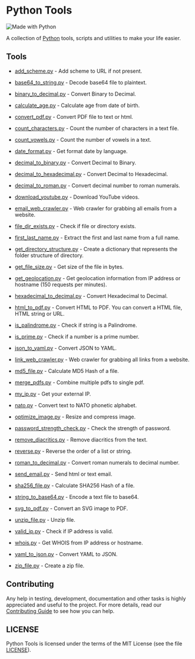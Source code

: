 # Python Tools

![Made with Python](http://forthebadge.com/images/badges/made-with-python.svg)

A collection of [Python](https://www.python.org) tools, scripts and utilities to make your life easier.

## Tools

- [add_scheme.py](tools/add_scheme.py) - Add scheme to URL if not present.

- [base64_to_string.py](tools/base64_to_string.py) - Decode base64 file to plaintext.

- [binary_to_decimal.py](tools/binary_to_decimal.py) - Convert Binary to Decimal.

- [calculate_age.py](tools/calculate_age.py) - Calculate age from date of birth.

- [convert_pdf.py](tools/convert_pdf.py) - Convert PDF file to text or html.

- [count_characters.py](tools/count_characters.py) - Count the number of characters in a text file.

- [count_vowels.py](tools/count_vowels.py) - Count the number of vowels in a text.

- [date_format.py](tools/date_format.py) - Get format date by language.

- [decimal_to_binary.py](tools/decimal_to_binary.py) - Convert Decimal to Binary.

- [decimal_to_hexadecimal.py](tools/decimal_to_hexadecimal.py) - Convert Decimal to Hexadecimal.

- [decimal_to_roman.py](tools/decimal_to_roman.py) - Convert decimal number to roman numerals.

- [download_youtube.py](tools/download_youtube.py) - Download YouTube videos.

- [email_web_crawler.py](tools/email_web_crawler.py) - Web crawler for grabbing all emails from a website.

- [file_dir_exists.py](tools/file_dir_exists.py) - Check if file or directory exists.

- [first_last_name.py](tools/first_last_name.py) - Extract the first and last name from a full name.

- [get_directory_structure.py](tools/get_directory_structure.py) - Create a dictionary that represents the folder structure of directory.

- [get_file_size.py](tools/get_file_size.py) - Get size of the file in bytes.

- [get_geolocation.py](tools/get_geolocation.py) - Get geolocation information from IP address or hostname (150 requests per minutes).

- [hexadecimal_to_decimal.py](tools/hexadecimal_to_decimal.py) - Convert Hexadecimal to Decimal.

- [html_to_pdf.py](tools/html_to_pdf.py) - Convert HTML to PDF. You can convert a HTML file, HTML string or URL.

- [is_palindrome.py](tools/is_palindrome.py) - Check if string is a Palindrome.

- [is_prime.py](tools/is_prime.py) - Check if a number is a prime number.

- [json_to_yaml.py](tools/json_to_yaml.py) - Convert JSON to YAML.

- [link_web_crawler.py](tools/link_web_crawler.py) - Web crawler for grabbing all links from a website.

- [md5_file.py](tools/md5_file.py) - Calculate MD5 Hash of a file.

- [merge_pdfs.py](tools/merge_pdfs.py) - Combine multiple pdfs to single pdf.

- [my_ip.py](tools/my_ip.py) - Get your external IP.

- [nato.py](tools/nato.py) - Convert text to NATO phonetic alphabet.

- [optimize_image.py](tools/optimize_image.py) - Resize and compress image.

- [password_strength_check.py](tools/password_strength_check.py) - Check the strength of password.

- [remove_diacritics.py](tools/remove_diacritics.py) - Remove diacritics from the text.

- [reverse.py](tools/reverse.py) - Reverse the order of a list or string.

- [roman_to_decimal.py](tools/roman_to_decimal.py) - Convert roman numerals to decimal number.

- [send_email.py](tools/send_email.py) - Send html or text email.

- [sha256_file.py](tools/sha256_file.py) - Calculate SHA256 Hash of a file.

- [string_to_base64.py](tools/string_to_base64.py) - Encode a text file to base64.

- [svg_to_pdf.py](tools/svg_to_pdf.py) - Convert an SVG image to PDF.

- [unzip_file.py](tools/unzip_file.py) - Unzip file.

- [valid_ip.py](tools/valid_ip.py) - Check if IP address is valid.

- [whois.py](tools/whois.py) - Get WHOIS from IP address or hostname.

- [yaml_to_json.py](tools/yaml_to_json.py) - Convert YAML to JSON.

- [zip_file.py](tools/zip_file.py) - Create a zip file.

## Contributing

Any help in testing, development, documentation and other tasks is highly appreciated and useful to the project. For more details, read our [Contributing Guide](CONTRIBUTING.md) to see how you can help.

## LICENSE

Python Tools is licensed under the terms of the MIT License (see the file [LICENSE](LICENSE)).
